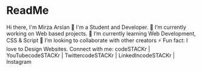 # ReadMe
Hi there, I'm Mirza Arslan 👋
I'm a Student and Developer.
🔭 I’m currently working on Web based projects.
🌱 I’m currently learning Web Development, CSS & Script
👯 I’m looking to collaborate with other creators
⚡ Fun fact: I love to Design Websites.
Connect with me:
codeSTACKr | YouTubecodeSTACKr | TwittercodeSTACKr | LinkedIncodeSTACKr | Instagram

